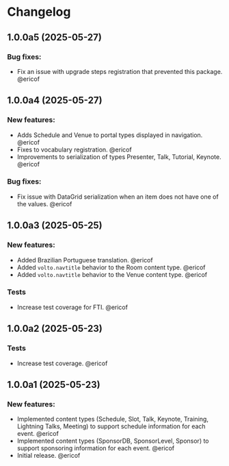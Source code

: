 # Changelog

<!--
   You should *NOT* be adding new change log entries to this file.
   You should create a file in the news directory instead.
   For helpful instructions, please see:
   https://github.com/plone/plone.releaser/blob/master/ADD-A-NEWS-ITEM.rst
-->

<!-- towncrier release notes start -->

## 1.0.0a5 (2025-05-27)


### Bug fixes:

- Fix an issue with upgrade steps registration that prevented this package. @ericof 

## 1.0.0a4 (2025-05-27)


### New features:

- Adds Schedule and Venue to portal types displayed in navigation. @ericof 
- Fixes to vocabulary registration. @ericof 
- Improvements to serialization of types Presenter, Talk, Tutorial, Keynote. @ericof 


### Bug fixes:

- Fix issue with DataGrid serialization when an item does not have one of the values. @ericof 

## 1.0.0a3 (2025-05-25)


### New features:

- Added Brazilian Portuguese translation. @ericof 
- Added `volto.navtitle` behavior to the Room content type. @ericof 
- Added `volto.navtitle` behavior to the Venue content type. @ericof 


### Tests

- Increase test coverage for FTI. @ericof 

## 1.0.0a2 (2025-05-23)


### Tests

- Increase test coverage. @ericof 

## 1.0.0a1 (2025-05-23)


### New features:

- Implemented content types (Schedule, Slot, Talk, Keynote, Training, Lightning Talks, Meeting) to support schedule information for each event. @ericof 
- Implemented content types (SponsorDB, SponsorLevel, Sponsor) to support sponsoring information for each event. @ericof 
- Initial release. @ericof

